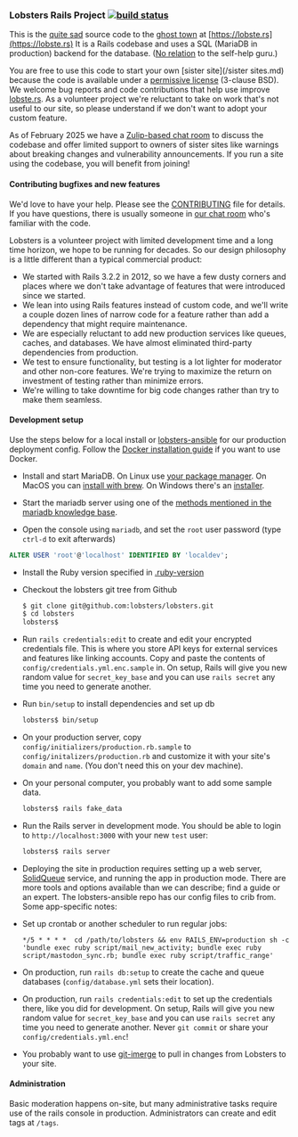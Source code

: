 ### Lobsters Rails Project [![build status](https://github.com/lobsters/lobsters/actions/workflows/check.yml/badge.svg)](https://github.com/lobsters/lobsters/actions/workflows/check.yml)

This is the
[quite sad](https://web.archive.org/web/20230213161624/https://old.reddit.com/r/rails/comments/6jz7tq/source_code_lobsters_a_hacker_news_clone_built/)
source code to the
[ghost town](https://xcancel.com/webshitweekly/status/1399935275057389571) at
[https://lobste.rs](https://lobste.rs)
It is a Rails codebase and uses a SQL (MariaDB in production) backend for the database.
([No relation](https://lobste.rs/about#michaelbolton) to the self-help guru.)

You are free to use this code to start your own [sister site](/sister sites.md)
because the code is available under a [permissive license](https://github.com/lobsters/lobsters/blob/master/LICENSE) (3-clause BSD).
We welcome bug reports and code contributions that help use improve [lobste.rs](https://lobste.rs).
As a volunteer project we're reluctant to take on work that's not useful to our site, so please understand if we don't want to adopt your custom feature.

As of February 2025 we have a [Zulip-based chat room](https://lobsters.zulipchat.com) to discuss the codebase and offer limited support to owners of sister sites like warnings about breaking changes and vulnerability announcements.
If you run a site using the codebase, you will benefit from joining!

#### Contributing bugfixes and new features

We'd love to have your help.
Please see the [CONTRIBUTING](https://github.com/lobsters/lobsters/blob/master/CONTRIBUTING.md) file for details.
If you have questions, there is usually someone in [our chat room](https://lobste.rs/chat) who's familiar with the code.

Lobsters is a volunteer project with limited development time and a long time horizon, we hope to be running for decades.
So our design philosophy is a little different than a typical commercial product:

 * We started with Rails 3.2.2 in 2012, so we have a few dusty corners and places where we don't take advantage of features that were introduced since we started.
 * We lean into using Rails features instead of custom code, and we'll write a couple dozen lines of narrow code for a feature rather than add a dependency that might require maintenance.
 * We are especially reluctant to add new production services like queues, caches, and databases. We have almost eliminated third-party dependencies from production.
 * We test to ensure functionality, but testing is a lot lighter for moderator and other non-core features.
   We're trying to maximize the return on investment of testing rather than minimize errors.
 * We're willing to take downtime for big code changes rather than try to make them seamless.


#### Development setup

Use the steps below for a local install or
[lobsters-ansible](https://github.com/lobsters/lobsters-ansible) for our production deployment config.
Follow the [Docker installation guide](./docs/setup_with_docker.md) if you want to use Docker.

* Install and start MariaDB.
  On Linux use [your package manager](https://mariadb.com/kb/en/distributions-which-include-mariadb/).
  On MacOS you can [install with brew](https://mariadb.com/kb/en/installing-mariadb-on-macos-using-homebrew/).
  On Windows there's an [installer](https://mariadb.org/download/?t=mariadb&p=mariadb&r=11.5.2&os=Linux&cpu=x86_64&pkg=tar_gz&i=systemd&mirror=starburst_stlouis).

* Start the mariadb server using one of the [methods mentioned in the mariadb knowledge base](https://mariadb.com/kb/en/starting-and-stopping-mariadb-automatically/).

* Open the console using `mariadb`, and set the `root` user password (type `ctrl-d` to exit afterwards)

```sql
ALTER USER 'root'@'localhost' IDENTIFIED BY 'localdev';
```

* Install the Ruby version specified in [.ruby-version](https://github.com/lobsters/lobsters/blob/master/.ruby-version)

* Checkout the lobsters git tree from Github
    ```sh
    $ git clone git@github.com:lobsters/lobsters.git
    $ cd lobsters
    lobsters$
    ```
* Run `rails credentials:edit` to create and edit your encrypted credentials file.
  This is where you store API keys for external services and features like linking accounts.
  Copy and paste the contents of `config/credentials.yml.enc.sample` in.
  On setup, Rails will give you new random value for `secret_key_base` and you can use `rails secret` any time you need to generate another.

* Run `bin/setup` to install dependencies and set up db

    ```sh
    lobsters$ bin/setup
    ```

* On your production server, copy `config/initializers/production.rb.sample`
  to `config/initalizers/production.rb` and customize it with your site's
  `domain` and `name`. (You don't need this on your dev machine).

* On your personal computer, you probably want to add some sample data.

    ```sh
    lobsters$ rails fake_data
    ```

* Run the Rails server in development mode.
  You should be able to login to `http://localhost:3000` with your new `test` user:

    ```sh
    lobsters$ rails server
    ```

* Deploying the site in production requires setting up a web server, [SolidQueue](https://github.com/rails/solid_queue/) service, and running the app in production mode.
  There are more tools and options available than we can describe; find a guide or an expert.
  The lobsters-ansible repo has our config files to crib from. Some app-specific notes:

* Set up crontab or another scheduler to run regular jobs:

    ```
    */5 * * * *  cd /path/to/lobsters && env RAILS_ENV=production sh -c 'bundle exec ruby script/mail_new_activity; bundle exec ruby script/mastodon_sync.rb; bundle exec ruby script/traffic_range'
    ```

* On production, run `rails db:setup` to create the cache and queue databases (`config/database.yml` sets their location).

* On production, run `rails credentials:edit` to set up the credentials there,
  like you did for development.
  On setup, Rails will give you new random value for `secret_key_base` and you can use `rails secret` any time you need to generate another.
  Never `git commit` or share your `config/credentials.yml.enc`!

* You probably want to use [git-imerge](https://lobste.rs/s/dbm2d4) to pull in
  changes from Lobsters to your site.

#### Administration

Basic moderation happens on-site, but many administrative tasks require use of the rails console in production.
Administrators can create and edit tags at `/tags`.

